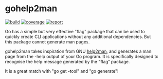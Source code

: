 gohelp2man
==========

[![build][build-svg]][build-url] [![coverage][cover-svg]][cover-url] [![report][report-svg]][report-url]

Go has a simple but very effective "flag" package that can be used to quickly
create CLI applications without any additional dependencies. But this package
cannot generate man pages.

gohelp2man takes inspiration from GNU [help2man], and generates a man page from
the -help output of your Go program. It is specifically designed to recognise
the help message generated by the "flag" package.

It is a great match with "go get -tool" and "go generate"!

[help2man]: https://www.gnu.org/software/help2man/

[build-svg]: https://github.com/n-peugnet/gohelp2man/actions/workflows/build.yml/badge.svg
[build-url]: https://github.com/n-peugnet/gohelp2man/actions/workflows/build.yml
[cover-svg]: https://github.com/n-peugnet/gohelp2man/wiki/coverage.svg
[cover-url]: https://raw.githack.com/wiki/n-peugnet/gohelp2man/coverage.html
[report-svg]: https://goreportcard.com/badge/github.com/n-peugnet/gohelp2man
[report-url]: https://goreportcard.com/report/github.com/n-peugnet/gohelp2man
